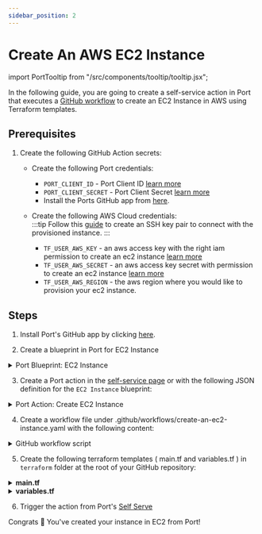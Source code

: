 ```yaml
---
sidebar_position: 2
---
```


# Create An AWS EC2 Instance

import PortTooltip from "/src/components/tooltip/tooltip.jsx";

In the following guide, you are going to create a self-service action in Port that executes a [GitHub workflow](/create-self-service-experiences/setup-backend/github-workflow/github-workflow.md) to create an EC2 Instance in AWS using Terraform templates.

## Prerequisites

1. Create the following GitHub Action secrets:
    * Create the following Port credentials:
        * `PORT_CLIENT_ID` - Port Client ID [learn more](https://docs.getport.io/build-your-software-catalog/sync-data-to-catalog/api/#get-api-token)
        * `PORT_CLIENT_SECRET` - Port Client Secret [learn more](https://docs.getport.io/build-your-software-catalog/sync-data-to-catalog/api/#get-api-token)
        * Install the Ports GitHub app from [here](https://github.com/apps/getport-io/installations/new).
    
    * Create the following AWS Cloud credentials:   
        :::tip Follow this [guide](https://docs.aws.amazon.com/AWSEC2/latest/UserGuide/create-key-pairs.html#having-ec2-create-your-key-pair) to create an SSH key pair to connect with the provisioned instance.
        :::
        * `TF_USER_AWS_KEY` - an aws access key with the right iam permission to create an ec2 instance [learn more](https://docs.aws.amazon.com/IAM/latest/UserGuide/id_credentials_access-keys.html)
        * `TF_USER_AWS_SECRET` - an aws access key secret with permission to create an ec2 instance [learn more](https://docs.aws.amazon.com/IAM/latest/UserGuide/id_credentials_access-keys.html)
        * `TF_USER_AWS_REGION` - the aws region where you would like to provision your ec2 instance.

## Steps

1. Install Port's GitHub app by clicking [here](https://github.com/apps/getport-io/installations/new).

2. Create a <PortTooltip id="blueprint">blueprint</PortTooltip> in Port for EC2 Instance
<details>
   <summary>Port Blueprint: EC2 Instance</summary>

```json showLineNumbers

{
  "identifier": "ec2Instance",
  "description": "This blueprint represents an AWS EC2 instance in our software catalog",
  "title": "EC2 Instance",
  "icon": "EC2",
  "schema": {
    "properties": {
      "architecture": {
        "type": "string",
        "title": "Architecture",
        "enum": ["i386", "x86_64", "arm64", "x86_64_mac", "arm64_mac"]
      },
      "availabilityZone": {
        "type": "string",
        "title": "Availability Zone"
      },
      "link": {
        "type": "string",
        "title": "Link",
        "format": "url"
      },
      "platform": {
        "type": "string",
        "title": "Platform"
      },
      "state": {
        "type": "string",
        "title": "State",
        "enum": [
          "pending",
          "running",
          "shutting-down",
          "terminated",
          "stopping",
          "stopped"
        ],
        "enumColors": {
          "pending": "yellow",
          "running": "green",
          "shutting-down": "pink",
          "stopped": "purple",
          "stopping": "orange",
          "terminated": "red"
        }
      },
      "tags": {
        "type": "array",
        "title": "Tags"
      },
      "type": {
        "type": "string",
        "title": "Instance Type"
      },
      "vpcId": {
        "type": "string",
        "title": "VPC ID"
      }
    },
    "required": []
  },
  "mirrorProperties": {},
  "calculationProperties": {},
  "relations": {}
}
```
</details>

3. Create a Port action in the [self-service page](https://app.getport.io/self-serve) or with the following JSON definition for the `EC2 Instance` blueprint:

<details>
  <summary>Port Action: Create EC2 Instance</summary>
   :::tip
- `<GITHUB-ORG>` - your GitHub organization or user name.
- `<GITHUB-REPO-NAME>` - your GitHub repository name.
:::

```json showLineNumbers
[
{
  "identifier": "create_an_ec_2_instance",
  "title": "Create An EC2 Instance",
  "icon": "EC2",
  "userInputs": {
    "properties": {
      "pem_key_name": {
        "title": "Pem Key Name",
        "description": "EC2 .pem key pair name",
        "icon": "EC2",
        "type": "string"
      },
      "ec2_name": {
        "icon": "EC2",
        "title": "EC2_Name",
        "description": "Name of the instance",
        "type": "string"
      },
      "ec2_instance_type": {
        "title": "EC2 Instance Type",
        "description": "EC2 instance type",
        "icon": "EC2",
        "type": "string",
        "default": "t2.micro",
        "enum": [
          "t2.micro",
          "t2.medium",
          "t2.large",
          "t2.xlarge",
          "t2.2xlarge"
        ]
      }
    },
    "required": [
      "ec2_name",
      "pem_key_name"
    ],
    "order": [
      "ec2_name",
      "ec2_instance_type",
      "pem_key_name"
    ]
  },
  "invocationMethod": {
    "type": "GITHUB",
    "org": "<GITHUB-ORG>",
    "repo": "<GITHUB-REPO-NAME>",
    "workflow": "create-ec2-instance.yaml",
    "omitUserInputs": false,
    "omitPayload": false,
    "reportWorkflowStatus": true
  },
  "trigger": "CREATE",
  "description": "Create An EC2 Instance from Port",
  "requiredApproval": false
}
]
```
</details>

4. Create a workflow file under .github/workflows/create-an-ec2-instance.yaml with the following content:

<details>
<summary>GitHub workflow script</summary>

```yml showLineNumbers title="create-an-ec2-instance.yaml"
name: Provision AN EC2 Instance

on:
  workflow_dispatch:
    inputs:
      ec2_name:
        description: EC2 name
        required: true
        default: 'App Server'
        type: string
      ec2_instance_type:
        description: EC2 instance type
        required: false
        default: "t3.micro"
        type: string
      pem_key_name:
        description: EC2 pem key
        required: true
        type: string
      port_payload:
        required: true
        type: string
jobs:
  provision-ec2:
    runs-on: ubuntu-latest
    steps:
      - uses: actions/checkout@v3
      - uses: actions/setup-node@v3
        with:
          node-version: '14'

      - name: Log starting of EC2 Instance creation 
        uses: port-labs/port-github-action@v1
        with:
          clientId: ${{ secrets.PORT_CLIENT_ID }}
          clientSecret: ${{ secrets.PORT_CLIENT_SECRET }}
          operation: PATCH_RUN
          runId: ${{ fromJson(inputs.port_payload).context.runId }}
          logMessage: |
              About to create ec2 instance ${{ github.event.inputs.ec2_name }} .. ⛴️

      - name: Configure AWS credentials
        uses: aws-actions/configure-aws-credentials@v1
        with:
          aws-access-key-id: '${{ secrets.TF_USER_AWS_KEY }}'
          aws-secret-access-key: '${{ secrets.TF_USER_AWS_SECRET }}'
          aws-region: '${{ secrets.TF_USER_AWS_REGION }}'

      - name: Setup Terraform
        uses: hashicorp/setup-terraform@v2
        with:
          terraform_wrapper: false
          
      - name: Terraform Apply
        id:   apply
        env:
          TF_VAR_ec2_name:  "${{ github.event.inputs.ec2_name }}"
          TF_VAR_pem_key_name: "${{ github.event.inputs.pem_key_name}}"
          TF_VAR_aws_region: "${{ secrets.TF_USER_AWS_REGION }}"
          TF_VAR_ec2_instance_type: "${{ github.event.inputs.ec2_instance_type}}"
        run: |
          cd terraform
          terraform init
          terraform validate
          terraform plan 
          terraform apply -auto-approve

      - name: Create a log message
        uses: port-labs/port-github-action@v1
        with:
          clientId: ${{ secrets.PORT_CLIENT_ID }}
          clientSecret: ${{ secrets.PORT_CLIENT_SECRET }}
          operation: PATCH_RUN
          runId: ${{ fromJson(inputs.port_payload).context.runId }}
          logMessage: |
              EC2 Instance created successfully ✅

```
</details>

5. Create the following terraform templates ( main.tf and variables.tf ) in `terraform` folder at the root of your GitHub repository:

<details>
  <summary><b>main.tf</b></summary>

```hcl showLineNumbers title="main.tf"
data "aws_ami" "ubuntu" {
    most_recent = true

    filter {
        name   = "name"
        values = ["ubuntu/images/hvm-ssd/*20.04-amd64-server-*"]
    }

    filter {
        name   = "virtualization-type"
        values = ["hvm"]
    }
    
    owners = ["099720109477"] # Canonical
}

provider "aws" {
  region  = var.aws_region
}

resource "aws_instance" "app_server" {
  ami           = data.aws_ami.ubuntu.id
  instance_type = var.ec2_instance_type
  key_name      = var.pem_key_name

  tags = {
    Name = var.ec2_name
  }
}

```
</details>

<details>
  <summary><b>variables.tf</b></summary>

```hcl showLineNumbers title = "variables.tf"
variable "ec2_name" {
  type = string
}

variable "pem_key_name" {
  type = string
}

variable "aws_region" {
  type = string
}

variable "ec2_instance_type" {
  type = string
}
```
</details>

6. Trigger the action from Port's [Self Serve](https://app.getport.io/self-serve)

Congrats 🎉 You've created your instance in EC2 from Port!